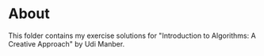 # About

This folder contains my exercise solutions for "Introduction to Algorithms: A Creative Approach" by Udi Manber.
